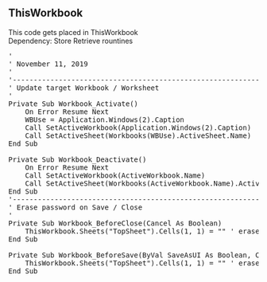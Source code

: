 <h2>ThisWorkbook</h2>

This code gets placed in ThisWorkbook  
Dependency: Store Retrieve rountines

<pre>
'
' November 11, 2019
'
'-----------------------------------------------------------------------------
' Update target Workbook / Worksheet
'
Private Sub Workbook_Activate()
    On Error Resume Next
    WBUse = Application.Windows(2).Caption
    Call SetActiveWorkbook(Application.Windows(2).Caption)
    Call SetActiveSheet(Workbooks(WBUse).ActiveSheet.Name)
End Sub

Private Sub Workbook_Deactivate()
    On Error Resume Next
    Call SetActiveWorkbook(ActiveWorkbook.Name)
    Call SetActiveSheet(Workbooks(ActiveWorkbook.Name).ActiveSheet.Name)
End Sub
'------------------------------------------------------------------------------
' Erase password on Save / Close
'
Private Sub Workbook_BeforeClose(Cancel As Boolean)
    ThisWorkbook.Sheets("TopSheet").Cells(1, 1) = "" ' erase password
End Sub

Private Sub Workbook_BeforeSave(ByVal SaveAsUI As Boolean, Cancel As Boolean)
    ThisWorkbook.Sheets("TopSheet").Cells(1, 1) = "" ' erase password
End Sub
</pre>
